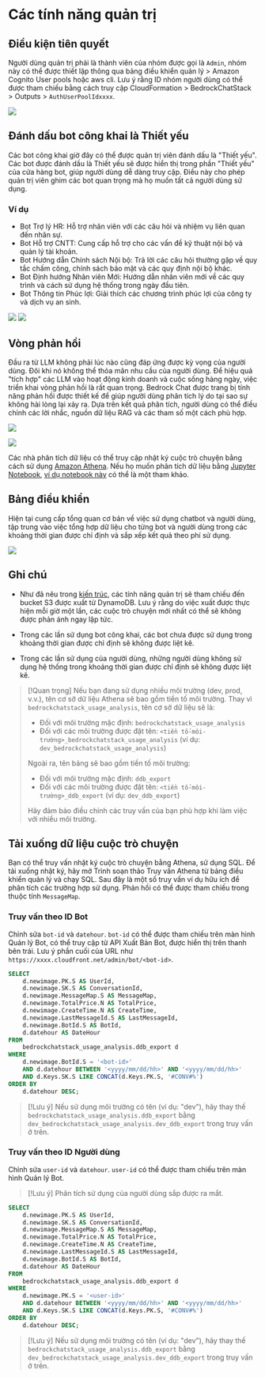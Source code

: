 # Các tính năng quản trị

## Điều kiện tiên quyết

Người dùng quản trị phải là thành viên của nhóm được gọi là `Admin`, nhóm này có thể được thiết lập thông qua bảng điều khiển quản lý > Amazon Cognito User pools hoặc aws cli. Lưu ý rằng ID nhóm người dùng có thể được tham chiếu bằng cách truy cập CloudFormation > BedrockChatStack > Outputs > `AuthUserPoolIdxxxx`.

![](./imgs/group_membership_admin.png)

## Đánh dấu bot công khai là Thiết yếu

Các bot công khai giờ đây có thể được quản trị viên đánh dấu là "Thiết yếu". Các bot được đánh dấu là Thiết yếu sẽ được hiển thị trong phần "Thiết yếu" của cửa hàng bot, giúp người dùng dễ dàng truy cập. Điều này cho phép quản trị viên ghim các bot quan trọng mà họ muốn tất cả người dùng sử dụng.

### Ví dụ

- Bot Trợ lý HR: Hỗ trợ nhân viên với các câu hỏi và nhiệm vụ liên quan đến nhân sự.
- Bot Hỗ trợ CNTT: Cung cấp hỗ trợ cho các vấn đề kỹ thuật nội bộ và quản lý tài khoản.
- Bot Hướng dẫn Chính sách Nội bộ: Trả lời các câu hỏi thường gặp về quy tắc chấm công, chính sách bảo mật và các quy định nội bộ khác.
- Bot Định hướng Nhân viên Mới: Hướng dẫn nhân viên mới về các quy trình và cách sử dụng hệ thống trong ngày đầu tiên.
- Bot Thông tin Phúc lợi: Giải thích các chương trình phúc lợi của công ty và dịch vụ an sinh.

![](./imgs/admin_bot_menue.png)
![](./imgs/bot_store.png)

## Vòng phản hồi

Đầu ra từ LLM không phải lúc nào cũng đáp ứng được kỳ vọng của người dùng. Đôi khi nó không thể thỏa mãn nhu cầu của người dùng. Để hiệu quả "tích hợp" các LLM vào hoạt động kinh doanh và cuộc sống hàng ngày, việc triển khai vòng phản hồi là rất quan trọng. Bedrock Chat được trang bị tính năng phản hồi được thiết kế để giúp người dùng phân tích lý do tại sao sự không hài lòng lại xảy ra. Dựa trên kết quả phân tích, người dùng có thể điều chỉnh các lời nhắc, nguồn dữ liệu RAG và các tham số một cách phù hợp.

![](./imgs/feedback_loop.png)

![](./imgs/feedback-using-claude-chat.png)

Các nhà phân tích dữ liệu có thể truy cập nhật ký cuộc trò chuyện bằng cách sử dụng [Amazon Athena](https://aws.amazon.com/jp/athena/). Nếu họ muốn phân tích dữ liệu bằng [Jupyter Notebook](https://jupyter.org/), [ví dụ notebook này](../examples/notebooks/feedback_analysis_example.ipynb) có thể là một tham khảo.

## Bảng điều khiển

Hiện tại cung cấp tổng quan cơ bản về việc sử dụng chatbot và người dùng, tập trung vào việc tổng hợp dữ liệu cho từng bot và người dùng trong các khoảng thời gian được chỉ định và sắp xếp kết quả theo phí sử dụng.

![](./imgs/admin_bot_analytics.png)

## Ghi chú

- Như đã nêu trong [kiến trúc](../README.md#architecture), các tính năng quản trị sẽ tham chiếu đến bucket S3 được xuất từ DynamoDB. Lưu ý rằng do việc xuất được thực hiện mỗi giờ một lần, các cuộc trò chuyện mới nhất có thể sẽ không được phản ánh ngay lập tức.

- Trong các lần sử dụng bot công khai, các bot chưa được sử dụng trong khoảng thời gian được chỉ định sẽ không được liệt kê.

- Trong các lần sử dụng của người dùng, những người dùng không sử dụng hệ thống trong khoảng thời gian được chỉ định sẽ không được liệt kê.

> [!Quan trọng]
> Nếu bạn đang sử dụng nhiều môi trường (dev, prod, v.v.), tên cơ sở dữ liệu Athena sẽ bao gồm tiền tố môi trường. Thay vì `bedrockchatstack_usage_analysis`, tên cơ sở dữ liệu sẽ là:
>
> - Đối với môi trường mặc định: `bedrockchatstack_usage_analysis`
> - Đối với các môi trường được đặt tên: `<tiền tố-môi-trường>_bedrockchatstack_usage_analysis` (ví dụ: `dev_bedrockchatstack_usage_analysis`)
>
> Ngoài ra, tên bảng sẽ bao gồm tiền tố môi trường:
>
> - Đối với môi trường mặc định: `ddb_export`
> - Đối với các môi trường được đặt tên: `<tiền tố-môi-trường>_ddb_export` (ví dụ: `dev_ddb_export`)
>
> Hãy đảm bảo điều chỉnh các truy vấn của bạn phù hợp khi làm việc với nhiều môi trường.

## Tải xuống dữ liệu cuộc trò chuyện

Bạn có thể truy vấn nhật ký cuộc trò chuyện bằng Athena, sử dụng SQL. Để tải xuống nhật ký, hãy mở Trình soạn thảo Truy vấn Athena từ bảng điều khiển quản lý và chạy SQL. Sau đây là một số truy vấn ví dụ hữu ích để phân tích các trường hợp sử dụng. Phản hồi có thể được tham chiếu trong thuộc tính `MessageMap`.

### Truy vấn theo ID Bot

Chỉnh sửa `bot-id` và `datehour`. `bot-id` có thể được tham chiếu trên màn hình Quản lý Bot, có thể truy cập từ API Xuất Bản Bot, được hiển thị trên thanh bên trái. Lưu ý phần cuối của URL như `https://xxxx.cloudfront.net/admin/bot/<bot-id>`.

```sql
SELECT
    d.newimage.PK.S AS UserId,
    d.newimage.SK.S AS ConversationId,
    d.newimage.MessageMap.S AS MessageMap,
    d.newimage.TotalPrice.N AS TotalPrice,
    d.newimage.CreateTime.N AS CreateTime,
    d.newimage.LastMessageId.S AS LastMessageId,
    d.newimage.BotId.S AS BotId,
    d.datehour AS DateHour
FROM
    bedrockchatstack_usage_analysis.ddb_export d
WHERE
    d.newimage.BotId.S = '<bot-id>'
    AND d.datehour BETWEEN '<yyyy/mm/dd/hh>' AND '<yyyy/mm/dd/hh>'
    AND d.Keys.SK.S LIKE CONCAT(d.Keys.PK.S, '#CONV#%')
ORDER BY
    d.datehour DESC;
```

> [!Lưu ý]
> Nếu sử dụng môi trường có tên (ví dụ: "dev"), hãy thay thế `bedrockchatstack_usage_analysis.ddb_export` bằng `dev_bedrockchatstack_usage_analysis.dev_ddb_export` trong truy vấn ở trên.

### Truy vấn theo ID Người dùng

Chỉnh sửa `user-id` và `datehour`. `user-id` có thể được tham chiếu trên màn hình Quản lý Bot.

> [!Lưu ý]
> Phân tích sử dụng của người dùng sắp được ra mắt.

```sql
SELECT
    d.newimage.PK.S AS UserId,
    d.newimage.SK.S AS ConversationId,
    d.newimage.MessageMap.S AS MessageMap,
    d.newimage.TotalPrice.N AS TotalPrice,
    d.newimage.CreateTime.N AS CreateTime,
    d.newimage.LastMessageId.S AS LastMessageId,
    d.newimage.BotId.S AS BotId,
    d.datehour AS DateHour
FROM
    bedrockchatstack_usage_analysis.ddb_export d
WHERE
    d.newimage.PK.S = '<user-id>'
    AND d.datehour BETWEEN '<yyyy/mm/dd/hh>' AND '<yyyy/mm/dd/hh>'
    AND d.Keys.SK.S LIKE CONCAT(d.Keys.PK.S, '#CONV#%')
ORDER BY
    d.datehour DESC;
```

> [!Lưu ý]
> Nếu sử dụng môi trường có tên (ví dụ: "dev"), hãy thay thế `bedrockchatstack_usage_analysis.ddb_export` bằng `dev_bedrockchatstack_usage_analysis.dev_ddb_export` trong truy vấn ở trên.